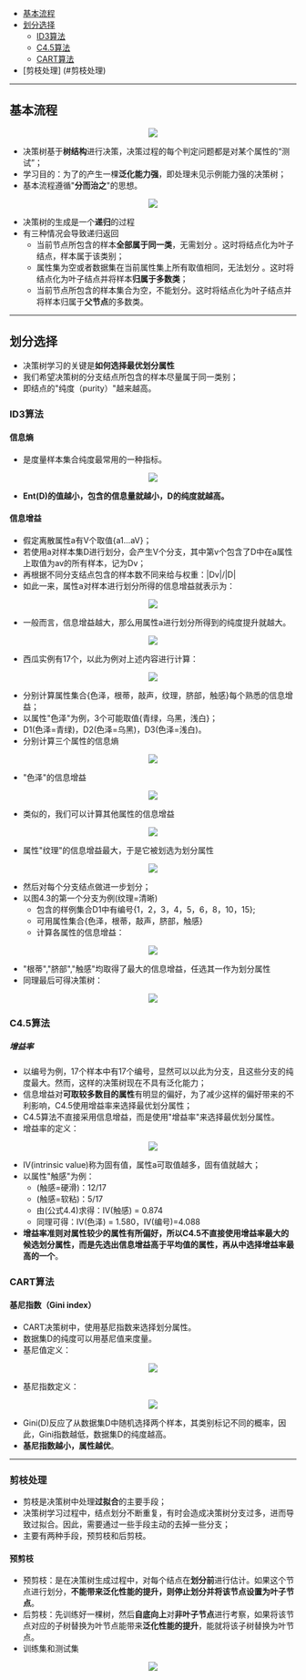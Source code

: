 <!-- TOC -->

- [基本流程](#基本流程)
- [划分选择](#划分选择)
  - [ID3算法](#ID3算法)
  - [C4.5算法](#C4.5算法)
  - [CART算法](#CART算法)
- [剪枝处理] (#剪枝处理)


<!-- /TOC-->
--------------------------------------------------

## 基本流程
<div align="center"><img src="./picture/决策树图一.png" height="" /></div>

- 决策树基于**树结构**进行决策，决策过程的每个判定问题都是对某个属性的“测试”；
- 学习目的：为了的产生一棵**泛化能力强**，即处理未见示例能力强的决策树；
- 基本流程遵循"**分而治之**"的思想。

<div align="center"><img src="./picture/流程图.png" height="" /></div>

- 决策树的生成是一个**递归**的过程
- 有三种情况会导致递归返回
    - 当前节点所包含的样本**全部属于同一类**，无需划分 。这时将结点化为叶子结点，样本属于该类别；
    - 属性集为空或者数据集在当前属性集上所有取值相同，无法划分 。这时将结点化为叶子结点并将样本**归属于多数类**；
    - 当前节点所包含的样本集合为空，不能划分。这时将结点化为叶子结点并将样本归属于**父节点**的多数类。

--------------------------------------------------

## 划分选择
- 决策树学习的关键是**如何选择最优划分属性**
- 我们希望决策树的分支结点所包含的样本尽量属于同一类别；
- 即结点的"纯度（purity）"越来越高。

### ID3算法
#### 信息熵
- 是度量样本集合纯度最常用的一种指标。

<div align="center"><img src="./picture/信息熵.png" height="" /></div>

- **Ent(D)的值越小，包含的信息量就越小，D的纯度就越高。**

#### 信息增益
- 假定离散属性a有V个取值{a1...aV}；
- 若使用a对样本集D进行划分，会产生V个分支，其中第v个包含了D中在a属性上取值为av的所有样本，记为Dv；
- 再根据不同分支结点包含的样本数不同来给与权重：|Dv|/|D|
- 如此一来，属性a对样本进行划分所得的信息增益就表示为：

<div align="center"><img src="./picture/信息增益.png" height="" /></div>

- 一般而言，信息增益越大，那么用属性a进行划分所得到的纯度提升就越大。

<div align="center"><img src="./picture/西瓜数据集.png" height="" /></div>

- 西瓜实例有17个，以此为例对上述内容进行计算：

<div align="center"><img src="./picture/Ent(D).png" height="" /></div>

- 分别计算属性集合{色泽，根蒂，敲声，纹理，脐部，触感}每个熟悉的信息增益；
- 以属性"色泽"为例，3个可能取值{青绿，乌黑，浅白}；
- D1(色泽=青绿)，D2(色泽=乌黑)，D3(色泽=浅白)。
- 分别计算三个属性的信息熵

<div align="center"><img src="./picture/色泽信息熵.png" height="" /></div>

- "色泽"的信息增益

<div align="center"><img src="./picture/色泽信息增益.png" height="" /></div>

- 类似的，我们可以计算其他属性的信息增益

<div align="center"><img src="./picture/其他属性信息增益.png" height="" /></div>

- 属性"纹理"的信息增益最大，于是它被划选为划分属性

<div align="center"><img src="./picture/纹理.png" height="" /></div>

- 然后对每个分支结点做进一步划分；
- 以图4.3的第一个分支为例(纹理=清晰)
    - 包含的样例集合D1中有编号{1，2，3，4，5，6，8，10，15};
    - 可用属性集合{色泽，根蒂，敲声，脐部，触感}
    - 计算各属性的信息增益：

<div align="center"><img src="./picture/其他属性信息增益2.png" height="" /></div>

- "根蒂","脐部","触感"均取得了最大的信息增益，任选其一作为划分属性
- 同理最后可得决策树：

<div align="center"><img src="./picture/数据集2.0生成的决策树.png" height="" /></div>

### C4.5算法
##### 增益率
- 以编号为例，17个样本中有17个编号，显然可以以此为分支，且这些分支的纯度最大。然而，这样的决策树现在不具有泛化能力；
- 信息增益对**可取较多数目的属性**有明显的偏好，为了减少这样的偏好带来的不利影响，C4.5使用增益率来选择最优划分属性；
- C4.5算法不直接采用信息增益，而是使用"增益率"来选择最优划分属性。
- 增益率的定义：

<div align="center"><img src="./picture/增益率.png" height="" /></div>

- IV(intrinsic value)称为固有值，属性a可取值越多，固有值就越大；
- 以属性"触感"为例：
    - (触感=硬滑)：12/17
    - (触感=软粘)：5/17
    - 由(公式4.4)求得：IV(触感) = 0.874
    - 同理可得：IV(色泽) = 1.580，IV(编号)=4.088
- **增益率准则对属性较少的属性有所偏好，所以C4.5不直接使用增益率最大的候选划分属性，而是先选出信息增益高于平均值的属性，再从中选择增益率最高的一个**。

### CART算法
#### 基尼指数（Gini index）
- CART决策树中，使用基尼指数来选择划分属性。
- 数据集D的纯度可以用基尼值来度量。
- 基尼值定义：

<div align="center"><img src="./picture/基尼值.png" height="" /></div>

- 基尼指数定义：

<div align="center"><img src="./picture/基尼指数.png" height="" /></div>

- Gini(D)反应了从数据集D中随机选择两个样本，其类别标记不同的概率，因此，Gini指数越低，数据集D的纯度越高。
- **基尼指数越小，属性越优**。

--------------------------------------------------
### 剪枝处理
- 剪枝是决策树中处理**过拟合**的主要手段；
- 决策树学习过程中，结点划分不断重复，有时会造成决策树分支过多，进而导致过拟合。因此，需要通过一些手段主动的去掉一些分支；
- 主要有两种手段，预剪枝和后剪枝。

#### 预剪枝
- 预剪枝：是在决策树生成过程中，对每个结点在**划分前**进行估计。如果这个节点进行划分，**不能带来泛化性能的提升，则停止划分并将该节点设置为叶子节点**。
- 后剪枝：先训练好一棵树，然后**自底向上**对**非叶子节点**进行考察，如果将该节点对应的子树替换为叶节点能带来**泛化性能的提升**，能就将该子树替换为叶节点。
- 训练集和测试集

<div align="center"><img src="./picture/2.0训练集及测试集.png" height="" /></div>




